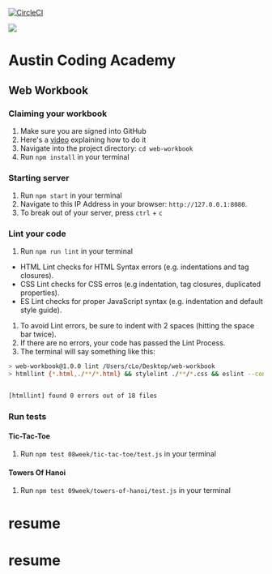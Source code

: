 [![CircleCI](https://circleci.com/gh/AustinCodingAcademy/web-workbook.svg?style=svg)](https://circleci.com/gh/AustinCodingAcademy/web-workbook)

![](http://en.gravatar.com/userimage/107370100/a08594145564536138dfaaf072c7b241.png)
# Austin Coding Academy
## Web Workbook
### Claiming your workbook
1. Make sure you are signed into GitHub
1. Here's a [video](https://www.youtube.com/embed/CtKQdoHjt6M) explaining how to do it
1. Navigate into the project directory: `cd web-workbook`
1. Run `npm install` in your terminal

### Starting server
1. Run `npm start` in your terminal
1. Navigate to this IP Address in your browser: `http://127.0.0.1:8080`.
1. To break out of your server, press `ctrl` + `c`

### Lint your code
1. Run `npm run lint` in your terminal  
  * HTML Lint checks for HTML Syntax errors (e.g. indentations and tag closures).
  * CSS Lint checks for CSS erros (e.g indentation, tag closures, duplicated properties). 
  * ES Lint checks for proper JavaScript syntax (e.g. indentation and default style guide). 
1. To avoid Lint errors, be sure to indent with 2 spaces (hitting the space bar twice).
1. If there are no errors, your code has passed the Lint Process. 
1. The terminal will say something like this:

```bash
> web-workbook@1.0.0 lint /Users/cLo/Desktop/web-workbook
> htmllint {*.html,./**/*.html} && stylelint ./**/*.css && eslint --config .eslint.json .


[htmllint] found 0 errors out of 18 files
```

### Run tests
#### Tic-Tac-Toe
1. Run `npm test 08week/tic-tac-toe/test.js` in your terminal

#### Towers Of Hanoi
1. Run `npm test 09week/towers-of-hanoi/test.js` in your terminal
# resume
# resume
